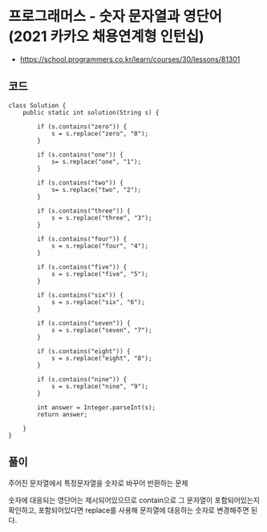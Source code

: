 # 프로그래머스 - 숫자 문자열과 영단어 (2021 카카오 채용연계형 인턴십)
- https://school.programmers.co.kr/learn/courses/30/lessons/81301

## 코드
```
class Solution {
    public static int solution(String s) {
        
        if (s.contains("zero")) {
        	s = s.replace("zero", "0");
        }
        
        if (s.contains("one")) {
        	s= s.replace("one", "1");
        }
        
        if (s.contains("two")) {
        	s= s.replace("two", "2");
        }
        
        if (s.contains("three")) {
        	s = s.replace("three", "3");
        }
        
        if (s.contains("four")) {
        	s = s.replace("four", "4");
        }
        
        if (s.contains("five")) {
        	s = s.replace("five", "5");
        }
        
        if (s.contains("six")) {
        	s = s.replace("six", "6");
        }
        
        if (s.contains("seven")) {
        	s = s.replace("seven", "7");
        }
        
        if (s.contains("eight")) {
        	s = s.replace("eight", "8");
        }
        
        if (s.contains("nine")) {
        	s = s.replace("nine", "9");
        }
        
        int answer = Integer.parseInt(s);
        return answer;
        
    }
}
```

## 풀이
주어진 문자열에서 특정문자열을 숫자로 바꾸어 반환하는 문제

숫자에 대응되는 영단어는 제시되어있으므로 contain으로 그 문자열이 포함되어있는지 확인하고,
포함되어있다면 replace를 사용해 문자열에 대응하는 숫자로 변경해주면 된다.

